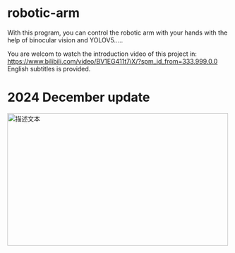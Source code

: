 # robotic-arm
With this program, you can control the robotic arm with your hands with the help of binocular vision and YOLOV5.....

You are welcom to watch the introduction video of this project in: https://www.bilibili.com/video/BV1EG411t7iX/?spm_id_from=333.999.0.0
English subtitles is provided.

# 2024 December update
<img src="example.gif" width="500" height="300" alt="描述文本">
